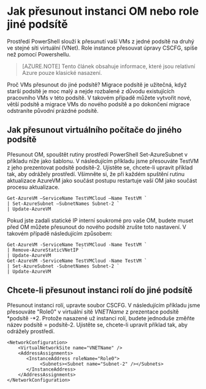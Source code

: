<properties 
   pageTitle="Jak přesunout instanci OM nebo role jiné podsítě"
   description="Naučte se přesouvat VMs a rolí instance jiné podsítě"
   services="virtual-network"
   documentationCenter="na"
   authors="jimdial"
   manager="carmonm"
   editor="tysonn" />
<tags 
   ms.service="virtual-network"
   ms.devlang="na"
   ms.topic="article"
   ms.tgt_pltfrm="na"
   ms.workload="infrastructure-services"
   ms.date="03/22/2016"
   ms.author="jdial" />

# <a name="how-to-move-a-vm-or-role-instance-to-a-different-subnet"></a>Jak přesunout instanci OM nebo role jiné podsítě

Prostředí PowerShell slouží k přesunutí vaší VMs z jedné podsítě na druhý ve stejné síti virtuální (VNet). Role instance přesouvat úpravy CSCFG, spíše než pomocí Powershellu.

>[AZURE.NOTE] Tento článek obsahuje informace, které jsou relativní Azure pouze klasické nasazení.

Proč VMs přesunout do jiné podsítě? Migrace podsítě je užitečná, když starší podsítě je moc malý a nejde rozbalené z důvodu existujících pracovního VMs v této podsítě. V takovém případě můžete vytvořit nové, větší podsítě a migrace VMs do nového podsítě a po dokončení migrace odstraníte původní prázdné podsítě.

## <a name="how-to-move-a-vm-to-another-subnet"></a>Jak přesunout virtuálního počítače do jiného podsítě

Přesunout OM, spouštět rutiny prostředí PowerShell Set-AzureSubnet v příkladu níže jako šablonu. V následujícím příkladu jsme přesouváte TestVM z jeho prezentovat podsítě podsítě-2. Ujistěte se, chcete-li upravit příklad tak, aby odrážely prostředí. Všimněte si, že při každém spuštění rutinu aktualizace AzureVM jako součást postupu restartuje vaší OM jako součást procesu aktualizace.

    Get-AzureVM –ServiceName TestVMCloud –Name TestVM `
  	| Set-AzureSubnet –SubnetNames Subnet-2 `
  	| Update-AzureVM

Pokud jste zadali statické IP interní soukromé pro vaše OM, budete muset před OM můžete přesunout do nového podsítě zrušte toto nastavení. V takovém případě následujícím způsobem:

    Get-AzureVM -ServiceName TestVMCloud -Name TestVM `
  	| Remove-AzureStaticVNetIP `
  	| Update-AzureVM
    Get-AzureVM -ServiceName TestVMCloud -Name TestVM `
  	| Set-AzureSubnet -SubnetNames Subnet-2 `
  	| Update-AzureVM

## <a name="to-move-a-role-instance-to-another-subnet"></a>Chcete-li přesunout instanci rolí do jiné podsítě

Přesunout instanci rolí, upravte soubor CSCFG. V následujícím příkladu jsme přesouváte "Role0" v virtuální sítě *VNETName* z prezentace podsítě *podsítě -*2. Protože nasazené už instanci rolí, budete jednoduše změňte název podsítě = podsítě-2. Ujistěte se, chcete-li upravit příklad tak, aby odrážely prostředí.

    <NetworkConfiguration>
        <VirtualNetworkSite name="VNETName" />
        <AddressAssignments>
           <InstanceAddress roleName="Role0">
                <Subnets><Subnet name="Subnet-2" /></Subnets>
           </InstanceAddress>
        </AddressAssignments>
    </NetworkConfiguration> 
